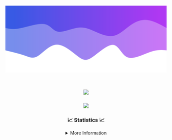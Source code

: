 ![Header](./IMG_4001.png)
<div align="center">

<h1 align="center">
  <a href="https://git.io/typing-svg">
    <img src="https://readme-typing-svg.herokuapp.com/?lines=Welcome+to+my+profile!+👋;JavaScript+developer.;&center=true&size=25">
  </a>
</h1>

<p align="center">
  <img src="https://lanyard.cnrad.dev/api/624702585596805130" />
</p>

### 📈 Statistics 📈
<details>
    <summary>More Information</summary>
    <br/>

<!--START_SECTION:waka-->
![Code Time](http://img.shields.io/badge/Code%20Time-111%20hrs%209%20mins-blue)

![Profile Views](http://img.shields.io/badge/Profile%20Views-0-blue)

**🐱 My GitHub Data** 

> 📦 2.2 kB Used in GitHub's Storage 
 > 
> 🏆 3 Contributions in the Year 2024
 > 
> 🚫 Not Opted to Hire
 > 
> 📜 5 Public Repositories 
 > 
> 🔑 1 Private Repositories 
 > 
**I'm an Early 🐤** 

```text
🌞 Morning                187 commits         █████░░░░░░░░░░░░░░░░░░░░   19.06 % 
🌆 Daytime                380 commits         ██████████░░░░░░░░░░░░░░░   38.74 % 
🌃 Evening                371 commits         █████████░░░░░░░░░░░░░░░░   37.82 % 
🌙 Night                  43 commits          █░░░░░░░░░░░░░░░░░░░░░░░░   04.38 % 
```
📅 **I'm Most Productive on Thursday** 

```text
Monday                   108 commits         ███░░░░░░░░░░░░░░░░░░░░░░   11.01 % 
Tuesday                  142 commits         ████░░░░░░░░░░░░░░░░░░░░░   14.48 % 
Wednesday                171 commits         ████░░░░░░░░░░░░░░░░░░░░░   17.43 % 
Thursday                 219 commits         ██████░░░░░░░░░░░░░░░░░░░   22.32 % 
Friday                   135 commits         ███░░░░░░░░░░░░░░░░░░░░░░   13.76 % 
Saturday                 82 commits          ██░░░░░░░░░░░░░░░░░░░░░░░   08.36 % 
Sunday                   124 commits         ███░░░░░░░░░░░░░░░░░░░░░░   12.64 % 
```


📊 **This Week I Spent My Time On** 

```text
🕑︎ Time Zone: America/New_York

💬 Programming Languages: 
Java                     15 hrs 28 mins      ████████████████████████░   94.08 % 
Kotlin                   31 mins             █░░░░░░░░░░░░░░░░░░░░░░░░   03.18 % 
XML                      16 mins             ░░░░░░░░░░░░░░░░░░░░░░░░░   01.64 % 
YAML                     6 mins              ░░░░░░░░░░░░░░░░░░░░░░░░░   00.69 % 
IDEA_MODULE              2 mins              ░░░░░░░░░░░░░░░░░░░░░░░░░   00.22 % 

🔥 Editors: 
IntelliJ                 16 hrs 27 mins      █████████████████████████   100.00 % 

🐱‍💻 Projects: 
HCTeams                  10 hrs 45 mins      ████████████████░░░░░░░░░   65.33 % 
Mercury                  3 hrs 46 mins       ██████░░░░░░░░░░░░░░░░░░░   22.89 % 
Carbon                   1 hr 13 mins        ██░░░░░░░░░░░░░░░░░░░░░░░   07.45 % 
Sodium                   16 mins             ░░░░░░░░░░░░░░░░░░░░░░░░░   01.62 % 
Cobalt                   14 mins             ░░░░░░░░░░░░░░░░░░░░░░░░░   01.49 % 

💻 Operating System: 
Windows                  16 hrs 27 mins      █████████████████████████   100.00 % 
```

**I Mostly Code in Java** 

```text
Java                     22 repos            ██████████████████████░░░   88.00 % 
JavaScript               2 repos             ██░░░░░░░░░░░░░░░░░░░░░░░   08.00 % 
C++                      1 repo              █░░░░░░░░░░░░░░░░░░░░░░░░   04.00 % 
```



**Timeline**

![Lines of Code chart](https://raw.githubusercontent.com/DevDipin/DevDipin/main/assets/bar_graph.png)


 Last Updated on 02/03/2024 04:11:37 UTC
<!--END_SECTION:waka-->

![Footer](./IMG_4002.png)